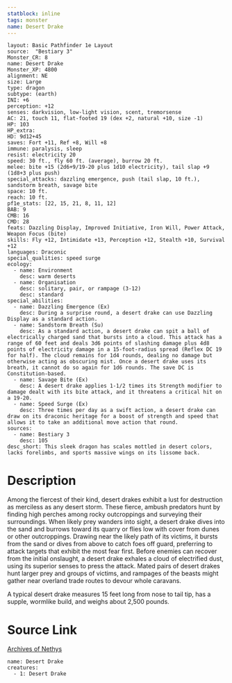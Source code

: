 ```yaml
---
statblock: inline
tags: monster
name: Desert Drake
---
```

```statblock
layout: Basic Pathfinder 1e Layout
source:  "Bestiary 3"
Monster_CR: 8
name: Desert Drake
Monster_XP: 4800
alignment: NE
size: Large
type: dragon
subtype: (earth)
INI: +6
perception: +12
senses: darkvision, low-light vision, scent, tremorsense
AC: 21, touch 11, flat-footed 19 (dex +2, natural +10, size -1)
HP: 103
HP_extra: 
HD: 9d12+45
saves: Fort +11, Ref +8, Will +8
immune: paralysis, sleep
resist: electricity 20
speed: 30 ft., fly 60 ft. (average), burrow 20 ft.
melee: bite +15 (2d6+9/19-20 plus 1d10 electricity), tail slap +9 (1d8+3 plus push)
special_attacks: dazzling emergence, push (tail slap, 10 ft.), sandstorm breath, savage bite
space: 10 ft.
reach: 10 ft.
pf1e_stats: [22, 15, 21, 8, 11, 12]
BAB: 9
CMB: 16
CMD: 28
feats: Dazzling Display, Improved Initiative, Iron Will, Power Attack, Weapon Focus (bite)
skills: Fly +12, Intimidate +13, Perception +12, Stealth +10, Survival +12
languages: Draconic
special_qualities: speed surge
ecology:
  - name: Environment
    desc: warm deserts
  - name: Organisation
    desc: solitary, pair, or rampage (3-12)
    desc: standard
special_abilities:
  - name: Dazzling Emergence (Ex)
    desc: During a surprise round, a desert drake can use Dazzling Display as a standard action.
  - name: Sandstorm Breath (Su)
    desc: As a standard action, a desert drake can spit a ball of electrically charged sand that bursts into a cloud. This attack has a range of 60 feet and deals 3d6 points of slashing damage plus 4d8 points of electricity damage in a 15-foot-radius spread (Reflex DC 19 for half). The cloud remains for 1d4 rounds, dealing no damage but otherwise acting as obscuring mist. Once a desert drake uses its breath, it cannot do so again for 1d6 rounds. The save DC is Constitution-based.
  - name: Savage Bite (Ex)
    desc: A desert drake applies 1-1/2 times its Strength modifier to damage dealt with its bite attack, and it threatens a critical hit on a 19-20.
  - name: Speed Surge (Ex)
    desc: Three times per day as a swift action, a desert drake can draw on its draconic heritage for a boost of strength and speed that allows it to take an additional move action that round.
sources:
  - name: Bestiary 3
    desc: 105
desc_short: This sleek dragon has scales mottled in desert colors, lacks forelimbs, and sports massive wings on its lissome back.
```
# Description
Among the fiercest of their kind, desert drakes exhibit a lust for destruction as merciless as any desert storm. These fierce, ambush predators hunt by finding high perches among rocky outcroppings and surveying their surroundings. When likely prey wanders into sight, a desert drake dives into the sand and burrows toward its quarry or flies low with cover from dunes or other outcroppings. Drawing near the likely path of its victims, it bursts from the sand or dives from above to catch foes off guard, preferring to attack targets that exhibit the most fear first. Before enemies can recover from the initial onslaught, a desert drake exhales a cloud of electrified dust, using its superior senses to press the attack. Mated pairs of desert drakes hunt larger prey and groups of victims, and rampages of the beasts might gather near overland trade routes to devour whole caravans.

A typical desert drake measures 15 feet long from nose to tail tip, has a supple, wormlike build, and weighs about 2,500 pounds.
# Source Link
[Archives of Nethys](https://aonprd.com/MonsterDisplay.aspx?ItemName=Desert%20Drake)
```encounter-table
name: Desert Drake
creatures:
  - 1: Desert Drake
```

